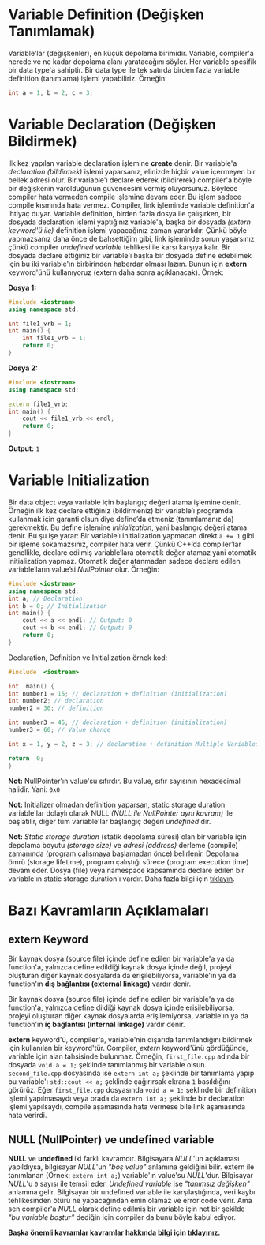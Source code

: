 ﻿# Variable Definition (Değişken Tanımlamak)
Variable'lar (değişkenler), en küçük depolama birimidir. Variable, compiler'a  nerede ve ne kadar depolama alanı yaratacağını söyler. Her variable spesifik bir data type'a sahiptir. Bir data type ile tek satırda birden fazla variable definition (tanımlama) işlemi yapabiliriz. Örneğin:
```cpp
int a = 1, b = 2, c = 3;
```

# Variable Declaration (Değişken Bildirmek)
İlk kez yapılan variable declaration işlemine **create** denir. Bir variable'a *declaration (bildirmek)* işlemi yaparsanız, elinizde hiçbir value içermeyen bir bellek adresi olur. Bir variable'ı declare ederek (bildirerek) compiler'a böyle bir değişkenin varolduğunun güvencesini vermiş oluyorsunuz. Böylece compiler hata vermeden compile işlemine devam eder. Bu işlem sadece compile kısmında hata vermez. Compiler, link işleminde variable definition'a ihtiyaç duyar. Variable definition, birden fazla dosya ile çalışırken, bir dosyada declaration işlemi yaptığınız variable'a, başka bir dosyada *(extern keyword'ü ile)* definition işlemi yapacağınız zaman yararlıdır. Çünkü böyle yapmazsanız daha önce de bahsettiğim gibi, link işleminde sorun yaşarsınız çünkü compiler *undefined variable* tehlikesi ile karşı karşıya kalır. Bir dosyada declare ettiğiniz bir variable'ı başka bir dosyada define edebilmek için bu iki variable'ın birbirinden haberdar olması lazım. Bunun için **extern** keyword'ünü kullanıyoruz (extern daha sonra açıklanacak). Örnek:

**Dosya 1:**
```cpp
#include <iostream>
using namespace std;

int file1_vrb = 1;
int main() {
	int file1_vrb = 1;
	return 0;
}
```

**Dosya 2:**
```cpp
#include <iostream>
using namespace std;

extern file1_vrb;
int main() {
	cout << file1_vrb << endl;
	return 0;
}
```
**Output:** `1`

# Variable Initialization
Bir data object veya variable için başlangıç değeri atama işlemine denir. Örneğin ilk kez declare ettiğiniz (bildirmeniz) bir variable’ı programda kullanmak için garanti olsun diye define’da  etmeniz (tanımlamanız da) gerekmektir. Bu define işlemine *initialization*, yani başlangıç değeri atama denir. Bu şu işe yarar: Bir variable’ı initialization yapmadan direkt `a += 1` gibi bir işleme sokamazsınız, compiler hata verir. Çünkü C++’da compiler’lar genellikle, declare edilmiş variable’lara otomatik değer atamaz yani otomatik initialization yapmaz. Otomatik değer atanmadan sadece declare edilen variable’ların value’si *NullPointer* olur. Örneğin:
```cpp
#include <iostream>
using namespace std;
int a; // Declaration 
int b = 0; // Initialization
int main() {
	cout << a << endl; // Output: 0
	cout << b << endl; // Output: 0
	return 0;
}
```
Declaration, Definition ve Initialization örnek kod:
```cpp
#include  <iostream>

int  main() {
int number1 = 15; // declaration + definition (initialization)
int number2; // declaration
number2 = 30; // definition

int number3 = 45; // declaration + definition (initialization)
number3 = 60; // Value change

int x = 1, y = 2, z = 3; // declaration + definition Multiple Variables (initialization Multiple Variables)

return  0;
}
```
**Not:** NullPointer'ın value'su sıfırdır. Bu value, sıfır sayısının hexadecimal halidir. Yani: `0x0`

**Not:** Initializer olmadan definition yaparsan, static storage duration variable'lar dolaylı olarak NULL *(NULL ile NullPointer aynı kavram)* ile başlatılır, diğer tüm variable'lar başlangıç değeri *undefined*'dır.

**Not:** *Static storage duration* (statik depolama süresi) olan bir variable için depolama boyutu *(storage size)* ve *adresi (address)* derleme (compile) zamanında (program çalışmaya başlamadan önce) belirlenir. Depolama ömrü (storage lifetime), program çalıştığı sürece (program execution time) devam eder. Dosya (file) veya  namespace kapsamında declare edilen bir variable'ın static storage duration'ı vardır. Daha fazla bilgi için [tıklayın](https://www.sciencedirect.com/topics/engineering/storage-duration).

# Bazı Kavramların Açıklamaları
## extern Keyword
Bir kaynak dosya (source file) içinde define edilen bir variable'a ya da function'a, yalnızca define edildiği kaynak dosya içinde değil, projeyi oluşturan diğer kaynak dosyalarda da erişilebiliyorsa, variable'ın ya da function'ın **dış bağlantısı (external linkage)** vardır denir.

Bir kaynak dosya (source file) içinde define edilen bir variable'a ya da function'a, yalnızca define dildiği kaynak dosya içinde erişilebiliyorsa, projeyi oluşturan diğer kaynak dosyalarda erişilemiyorsa, variable'ın ya da function'ın **iç bağlantısı (internal linkage)** vardır denir.

**extern** keyword'ü, compiler'a, variable'nin dışarıda tanımlandığını bildirmek için kullanılan bir keyword'tür. Compiler, *extern* keyword'ünü gördüğünde, variable için alan tahsisinde bulunmaz. Örneğin, `first_file.cpp` adında bir dosyada `void a = 1;` şeklinde tanımlanmış bir variable olsun. `second_file.cpp` dosyasında ise `extern int a;` şeklinde bir tanımlama yapıp bu variable'ı `std::cout << a;` şeklinde çağırırsak ekrana `1` basıldığını görürüz. Eğer `first_file.cpp` dosyasında `void a = 1;` şeklinde bir definition işlemi yapılmasaydı veya orada da `extern int a;` şeklinde bir declaration işlemi yapılsaydı, compile aşamasında hata vermese bile link aşamasında hata verirdi.

## NULL (NullPointer) ve undefined variable
**NULL** ve **undefined** iki farklı kavramdır. Bilgisayara *NULL*'un açıklaması yapıldıysa, bilgisayar *NULL*'un *"boş value"* anlamına geldiğini bilir. extern ile tanımlanan (Örnek: `extern int a;`) variable'ın value'su *NULL*'dur. Bilgisayar *NULL*'u `0` sayısı ile temsil eder. *Undefined variable* ise *"tanımsız değişken"* anlamına gelir. Bilgisayar bir undefined variable ile karşılaştığında, veri kaybı tehlikesinden ötürü ne yapacağından emin olamaz ve error code verir. Ama sen compiler'a *NULL* olarak define edilmiş bir variable için net bir şekilde *"bu variable boştur"* dediğin için compiler da bunu böyle kabul ediyor.

**Başka önemli kavramlar kavramlar hakkında bilgi için [tıklayınız](https://medium.com/@sddkal/c-ta%C5%9F%C4%B1ma-semantiklerine-neden-i%CC%87htiya%C3%A7-var-51464b594b2e).**

